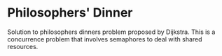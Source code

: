 # Philosophers' Dinner

Solution to philosophers dinners problem proposed by Dijkstra. This is a concurrence problem that involves semaphores to deal with shared resources.